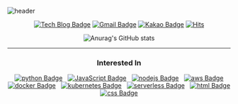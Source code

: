 


![header](https://capsule-render.vercel.app/api?type=soft&color=&height=80&section=header&text=하나%20하나%20시작하는%20IT&fontSize=40&animation=twinkling)
<div align=center>

[![Tech Blog Badge](http://img.shields.io/badge/-Tech%20blog-black?style=flat-square&logo=github&link=https://pome95.github.io/)](https://pome95.github.io/) [![Gmail Badge](https://img.shields.io/badge/Gmail-d14836?style=flat-square&logo=Gmail&logoColor=white&link=mailto:wnsgh8589@gmail.com)](mailto:wnsgh8589@gmail.com) [![Kakao Badge](https://img.shields.io/badge/-Kakao-%23FFCD00?style=flat-square&link=mailto:pome95@kakao.com)](mailto:pome95@kakao.com)
[![Hits](https://hits.seeyoufarm.com/api/count/incr/badge.svg?url=https%3A%2F%2Fgithub.com%2Fpome95&count_bg=%2379C83D&title_bg=%23555555&icon=&icon_color=%23E7E7E7&title=Views&edge_flat=false)](https://hits.seeyoufarm.com)




![Anurag's GitHub stats](https://github-readme-stats.vercel.app/api?username=pome95&show_icons=true&theme=tokyonight)  


---

### Interested In
[![python Badge](https://img.shields.io/badge/-Python-%233776AB?style=flat-square&logo=Python&logoColor=white&link=https://www.python.org/)](https://www.python.org/) &nbsp;
[![JavaScript Badge](https://img.shields.io/badge/-JavaScript-%23F7DF1E?style=flat-square&logo=JavaScript&logoColor=white&link=https://www.javascript.com/)](https://www.javascript.com/) &nbsp;
[![nodejs Badge](https://img.shields.io/badge/-Node.js-%23339933?style=flat-square&logo=node.js&logoColor=white&link=https://nodejs.org/ko/)](https://nodejs.org/ko/) &nbsp;
[![aws Badge](https://img.shields.io/badge/-AWS-%23232F3E?style=flat-square&logo=Amazon%20aws&logoColor=white&link=https://aws.amazon.com/ko/?nc2=h_lg)](https://aws.amazon.com/ko/?nc2=h_lg)  
[![docker Badge](https://img.shields.io/badge/-Docker-%232496ED?style=flat-square&logo=Docker&logoColor=white&link=https://www.docker.com/)](https://www.docker.com/) &nbsp;
[![kubernetes Badge](https://img.shields.io/badge/-Kubernetes-%23326CE5?style=flat-square&logo=kubernetes&logoColor=white&link=https://kubernetes.io/)](https://kubernetes.io/) &nbsp;
[![serverless Badge](https://img.shields.io/badge/-Serverless-%23FD5750?style=flat-square&logo=serverless&logoColor=white&link=https://www.serverless.com/)](https://www.serverless.com/) &nbsp;
[![html Badge](https://img.shields.io/badge/-Html-%23E34F26?style=flat-square&logo=html5&logoColor=white&link=https://www.w3.org/)](https://www.w3.org/) &nbsp;
[![css Badge](https://img.shields.io/badge/-CSS-%231572B6?style=flat-square&logo=CSS3&logoColor=white&link=https://www.w3.org/Style/CSS/Overview.en.html)](https://www.w3.org/Style/CSS/Overview.en.html) &nbsp;

</div>

<!--
**pome95/pome95** is a ✨ _special_ ✨ repository because its `README.md` (this file) appears on your GitHub profile.

Here are some ideas to get you started:

- 🔭 I’m currently working on ...
- 🌱 I’m currently learning ...
- 👯 I’m looking to collaborate on ...
- 🤔 I’m looking for help with ...
- 💬 Ask me about ...
- 📫 How to reach me: ...
- 😄 Pronouns: ...
- ⚡ Fun fact: ...
-->
